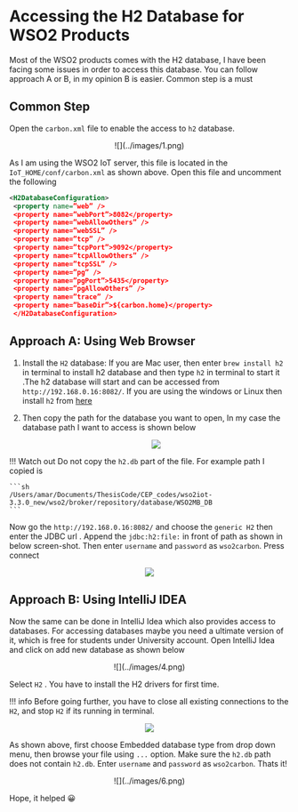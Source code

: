 # Accessing the H2 Database for WSO2 Products

Most of the WSO2 products comes with the H2 database, I have been facing some issues in order to access this database. You can follow approach A or B, in my opinion B is easier. Common step is a must


## Common Step

Open the `carbon.xml` file to enable the access to `h2` database.

<center>![](../images/1.png)</center>

As I am using the WSO2 IoT server, this file is located in the `IoT_HOME/conf/carbon.xml` as shown above. Open this file and uncomment the following

```xml
<H2DatabaseConfiguration>
 <property name=”web” />
 <property name=”webPort”>8082</property>
 <property name=”webAllowOthers” />
 <property name=”webSSL” />
 <property name=”tcp” />
 <property name=”tcpPort”>9092</property>
 <property name=”tcpAllowOthers” />
 <property name=”tcpSSL” />
 <property name=”pg” />
 <property name=”pgPort”>5435</property>
 <property name=”pgAllowOthers” />
 <property name=”trace” />
 <property name=”baseDir”>${carbon.home}</property>
 </H2DatabaseConfiguration>
```

## Approach A: Using Web Browser

1. Install the `H2` database: If you are Mac user, then enter `brew install h2` in terminal to install h2 database and then type `h2` in terminal to start it .The h2 database will start and can be accessed from `http://192.168.0.16:8082/`. If you are using the windows or Linux then install `h2` from [here](http://www.h2database.com/html/download.html)

1. Then copy the path for the database you want to open, In my case the database path I want to access is shown below <center>![](../images/2.png)</center>


!!! Watch out 
	Do not copy the `h2.db` part of the file. For example path I copied is

	```sh
	/Users/amar/Documents/ThesisCode/CEP_codes/wso2iot-3.3.0_new/wso2/broker/repository/database/WSO2MB_DB
	```

Now go the `http://192.168.0.16:8082/` and choose the `generic H2` then enter the JDBC url . Append the `jdbc:h2:file:` in front of path as shown in below screen-shot. Then enter `username` and `password` as `wso2carbon`. Press connect<center>![](../images/3.png)</center>


## Approach B: Using IntelliJ IDEA

Now the same can be done in IntelliJ Idea which also provides access to databases. For accessing databases maybe you need a ultimate version of it, which is free for students under University account. Open IntelliJ Idea and click on add new database as shown below

<center>![](../images/4.png)</center>


Select `H2` . You have to install the H2 drivers for first time.

!!! info 
	Before going further, you have to close all existing connections to the `H2`, and stop `H2` if its running in terminal.
	<center>![](../images/5.png)</center>


As shown above, first choose Embedded database type from drop down menu, then browse your file using `...` option. Make sure the `h2.db` path does not contain `h2.db`. Enter `username` and `password` as `wso2carbon`. Thats it!

<center>![](../images/6.png)</center>


Hope, it helped 😀